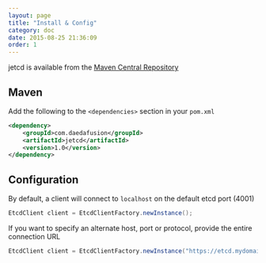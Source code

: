 ```yaml
---
layout: page
title: "Install & Config"
category: doc
date: 2015-08-25 21:36:09
order: 1
---
```


jetcd is available from the [Maven Central Repository](https://search.maven.org)

## Maven

Add the following to the `<dependencies>` section in your `pom.xml`

```xml
<dependency>
    <groupId>com.daedafusion</groupId>
    <artifactId>jetcd</artifactId>
    <version>1.0</version>
</dependency>
```

## Configuration

By default, a client will connect to `localhost` on the default etcd port (4001)

```java
EtcdClient client = EtcdClientFactory.newInstance();
```

If you want to specify an alternate host, port or protocol, provide the entire connection URL

```java
EtcdClient client = EtcdClientFactory.newInstance("https://etcd.mydomain.com:4001");
```
